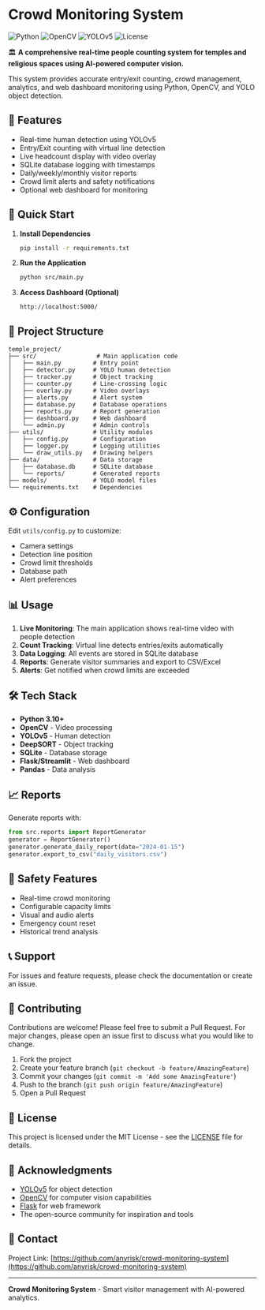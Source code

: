 # Crowd Monitoring System

![Python](https://img.shields.io/badge/Python-3.8+-blue)
![OpenCV](https://img.shields.io/badge/OpenCV-4.8+-green)
![YOLOv5](https://img.shields.io/badge/YOLOv5-Latest-orange)
![License](https://img.shields.io/badge/License-MIT-yellow)

🏛️ **A comprehensive real-time people counting system for temples and religious spaces using AI-powered computer vision.**

This system provides accurate entry/exit counting, crowd management, analytics, and web dashboard monitoring using Python, OpenCV, and YOLO object detection.

## 🎯 Features
- Real-time human detection using YOLOv5
- Entry/Exit counting with virtual line detection
- Live headcount display with video overlay
- SQLite database logging with timestamps
- Daily/weekly/monthly visitor reports
- Crowd limit alerts and safety notifications
- Optional web dashboard for monitoring

## 🚀 Quick Start

1. **Install Dependencies**
   ```bash
   pip install -r requirements.txt
   ```

2. **Run the Application**
   ```bash
   python src/main.py
   ```

3. **Access Dashboard (Optional)**
   ```
   http://localhost:5000/
   ```

## 📁 Project Structure

```
temple_project/
├── src/                 # Main application code
│   ├── main.py         # Entry point
│   ├── detector.py     # YOLO human detection
│   ├── tracker.py      # Object tracking
│   ├── counter.py      # Line-crossing logic
│   ├── overlay.py      # Video overlays
│   ├── alerts.py       # Alert system
│   ├── database.py     # Database operations
│   ├── reports.py      # Report generation
│   ├── dashboard.py    # Web dashboard
│   └── admin.py        # Admin controls
├── utils/              # Utility modules
│   ├── config.py       # Configuration
│   ├── logger.py       # Logging utilities
│   └── draw_utils.py   # Drawing helpers
├── data/               # Data storage
│   ├── database.db     # SQLite database
│   └── reports/        # Generated reports
├── models/             # YOLO model files
└── requirements.txt    # Dependencies
```

## ⚙️ Configuration

Edit `utils/config.py` to customize:
- Camera settings
- Detection line position
- Crowd limit thresholds
- Database path
- Alert preferences

## 📊 Usage

1. **Live Monitoring**: The main application shows real-time video with people detection
2. **Count Tracking**: Virtual line detects entries/exits automatically
3. **Data Logging**: All events are stored in SQLite database
4. **Reports**: Generate visitor summaries and export to CSV/Excel
5. **Alerts**: Get notified when crowd limits are exceeded

## 🛠️ Tech Stack

- **Python 3.10+**
- **OpenCV** - Video processing
- **YOLOv5** - Human detection
- **DeepSORT** - Object tracking
- **SQLite** - Database storage
- **Flask/Streamlit** - Web dashboard
- **Pandas** - Data analysis

## 📈 Reports

Generate reports with:
```python
from src.reports import ReportGenerator
generator = ReportGenerator()
generator.generate_daily_report(date="2024-01-15")
generator.export_to_csv("daily_visitors.csv")
```

## 🚨 Safety Features

- Real-time crowd monitoring
- Configurable capacity limits
- Visual and audio alerts
- Emergency count reset
- Historical trend analysis

## 📞 Support

For issues and feature requests, please check the documentation or create an issue.

## 🤝 Contributing

Contributions are welcome! Please feel free to submit a Pull Request. For major changes, please open an issue first to discuss what you would like to change.

1. Fork the project
2. Create your feature branch (`git checkout -b feature/AmazingFeature`)
3. Commit your changes (`git commit -m 'Add some AmazingFeature'`)
4. Push to the branch (`git push origin feature/AmazingFeature`)
5. Open a Pull Request

## 📄 License

This project is licensed under the MIT License - see the [LICENSE](LICENSE) file for details.

## 🙏 Acknowledgments

- [YOLOv5](https://github.com/ultralytics/yolov5) for object detection
- [OpenCV](https://opencv.org/) for computer vision capabilities
- [Flask](https://flask.palletsprojects.com/) for web framework
- The open-source community for inspiration and tools

## 📧 Contact

Project Link: [https://github.com/anyrisk/crowd-monitoring-system](https://github.com/anyrisk/crowd-monitoring-system)

---

**Crowd Monitoring System** - Smart visitor management with AI-powered analytics.